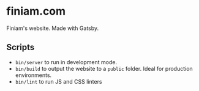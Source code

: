 # finiam.com

Finiam's website. Made with Gatsby.

## Scripts

- `bin/server` to run in development mode.
- `bin/build` to output the website to a `public` folder. Ideal for production environments.
- `bin/lint` to run JS and CSS linters

